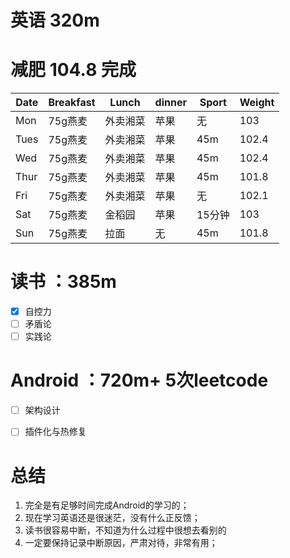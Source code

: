 # 英语 320m
# 减肥 104.8 完成

| Date | Breakfast | Lunch | dinner | Sport | Weight |
| ---- | --------- | ----- | ------ | ----- | ------ |
| Mon  | 75g燕麦     | 外卖湘菜  | 苹果     | 无     | 103    |
| Tues | 75g燕麦     | 外卖湘菜  | 苹果     | 45m   | 102.4  |
| Wed  | 75g燕麦     | 外卖湘菜  | 苹果     | 45m   | 102.4  |
| Thur | 75g燕麦     | 外卖湘菜  | 苹果     | 45m   | 101.8  |
| Fri  | 75g燕麦     | 外卖湘菜  | 苹果     | 无     | 102.1  |
| Sat  | 75g燕麦     | 金稻园   | 苹果     | 15分钟  | 103    |
| Sun  | 75g燕麦     | 拉面    | 无      | 45m   | 101.8  |
# 读书 ：385m
- [x] 自控力
- [ ] 矛盾论
- [ ] 实践论
# Android ：720m+ 5次leetcode
- [ ] 架构设计
- [ ] 插件化与热修复




# 总结

1. 完全是有足够时间完成Android的学习的；
2. 现在学习英语还是很迷茫，没有什么正反馈；
3. 读书很容易中断，不知道为什么过程中很想去看别的
4. 一定要保持记录中断原因，严肃对待，非常有用；